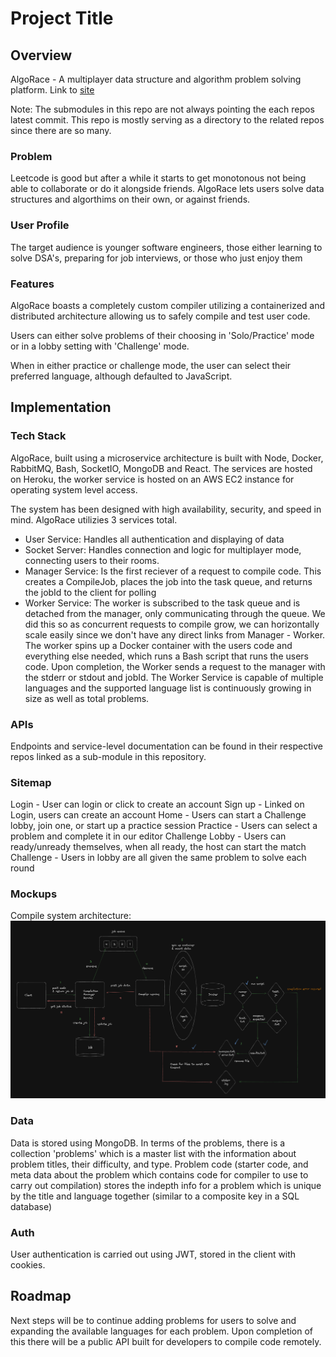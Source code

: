 # Project Title

## Overview

AlgoRace - A multiplayer data structure and algorithm problem solving platform.
Link to [site](https://algorace-frontend.vercel.app)

Note: The submodules in this repo are not always pointing the each repos latest commit. This repo is mostly serving as a directory to the related repos since there are so many.

### Problem

Leetcode is good but after a while it starts to get monotonous not being able to collaborate or do it alongside friends. AlgoRace lets users
solve data structures and algorthims on their own, or against friends.

### User Profile

The target audience is younger software engineers, those either learning to solve DSA's, preparing for job interviews, or those who just enjoy them

### Features

AlgoRace boasts a completely custom compiler utilizing a containerized and distributed architecture allowing us to safely compile and test user code. 

Users can either solve problems of their choosing in 'Solo/Practice' mode or in a lobby setting with 'Challenge' mode. 

When in either practice or challenge mode, the user can select their preferred language, although defaulted to JavaScript.

## Implementation

### Tech Stack

AlgoRace, built using a microservice architecture is built with Node, Docker, RabbitMQ, Bash, SocketIO, MongoDB and React.
The services are hosted on Heroku, the worker service is hosted on an AWS EC2 instance for operating system level access.

The system has been designed with high availability, security, and speed in mind. AlgoRace utilizies 3 services total. 

- User Service: Handles all authentication and displaying of data
- Socket Server: Handles connection and logic for multiplayer mode, connecting users to their rooms.
- Manager Service: Is the first reciever of a request to compile code. This creates a CompileJob, places the job into the task queue, and returns the
jobId to the client for polling
- Worker Service: The worker is subscribed to the task queue and is detached from the manager, only communicating through the queue. We did this
so as concurrent requests to compile grow, we can horizontally scale easily since we don't have any direct links from Manager - Worker. The worker spins up
a Docker container with the users code and everything else needed, which runs a Bash script that runs the users code. Upon completion, the Worker sends a request
to the manager with the stderr or stdout and jobId.
The Worker Service is capable of multiple languages and the supported language list is continuously growing in size as well as total problems.

### APIs

Endpoints and service-level documentation can be found in their respective repos linked as a sub-module in this repository.

### Sitemap

Login - User can login or click to create an account
Sign up - Linked on Login, users can create an account
Home - Users can start a Challenge lobby, join one, or start up a practice session
Practice - Users can select a problem and complete it in our editor
Challenge Lobby - Users can ready/unready themselves, when all ready, the host can start the match
Challenge - Users in lobby are all given the same problem to solve each round


### Mockups

Compile system architecture:
![System design and architecture of compilation](/assets/systemdesign.png "System Design Architecture")

### Data

Data is stored using MongoDB. In terms of the problems, there is a collection 'problems' which is a master list with the information about problem titles, their difficulty, and type.
Problem code (starter code, and meta data about the problem which contains code for compiler to use to carry out compilation) stores the indepth info for a problem which is unique by the title and language together 
(similar to a composite key in a SQL database)

### Auth

User authentication is carried out using JWT, stored in the client with cookies.

## Roadmap

Next steps will be to continue adding problems for users to solve and expanding the available languages for each problem. Upon completion of this there will be a public API built for developers to compile code remotely.


